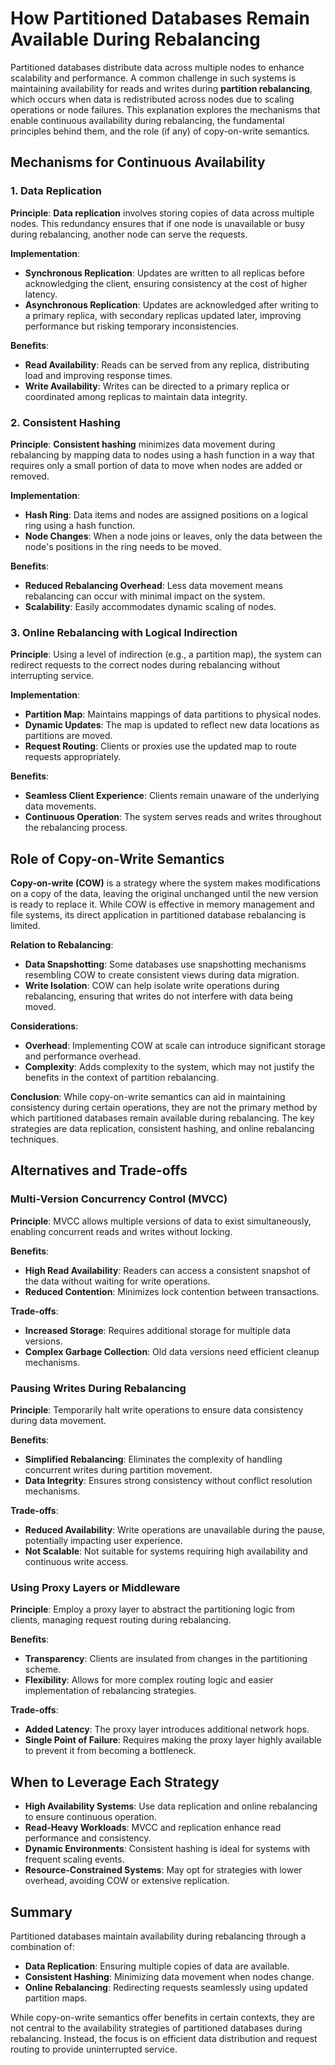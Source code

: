 # How Partitioned Databases Remain Available During Rebalancing

Partitioned databases distribute data across multiple nodes to enhance scalability and performance. A common challenge in such systems is maintaining availability for reads and writes during **partition rebalancing**, which occurs when data is redistributed across nodes due to scaling operations or node failures. This explanation explores the mechanisms that enable continuous availability during rebalancing, the fundamental principles behind them, and the role (if any) of copy-on-write semantics.

## Mechanisms for Continuous Availability

### 1. Data Replication

**Principle**: **Data replication** involves storing copies of data across multiple nodes. This redundancy ensures that if one node is unavailable or busy during rebalancing, another node can serve the requests.

**Implementation**:

- **Synchronous Replication**: Updates are written to all replicas before acknowledging the client, ensuring consistency at the cost of higher latency.
- **Asynchronous Replication**: Updates are acknowledged after writing to a primary replica, with secondary replicas updated later, improving performance but risking temporary inconsistencies.

**Benefits**:

- **Read Availability**: Reads can be served from any replica, distributing load and improving response times.
- **Write Availability**: Writes can be directed to a primary replica or coordinated among replicas to maintain data integrity.

### 2. Consistent Hashing

**Principle**: **Consistent hashing** minimizes data movement during rebalancing by mapping data to nodes using a hash function in a way that requires only a small portion of data to move when nodes are added or removed.

**Implementation**:

- **Hash Ring**: Data items and nodes are assigned positions on a logical ring using a hash function.
- **Node Changes**: When a node joins or leaves, only the data between the node's positions in the ring needs to be moved.

**Benefits**:

- **Reduced Rebalancing Overhead**: Less data movement means rebalancing can occur with minimal impact on the system.
- **Scalability**: Easily accommodates dynamic scaling of nodes.

### 3. Online Rebalancing with Logical Indirection

**Principle**: Using a level of indirection (e.g., a partition map), the system can redirect requests to the correct nodes during rebalancing without interrupting service.

**Implementation**:

- **Partition Map**: Maintains mappings of data partitions to physical nodes.
- **Dynamic Updates**: The map is updated to reflect new data locations as partitions are moved.
- **Request Routing**: Clients or proxies use the updated map to route requests appropriately.

**Benefits**:

- **Seamless Client Experience**: Clients remain unaware of the underlying data movements.
- **Continuous Operation**: The system serves reads and writes throughout the rebalancing process.

## Role of Copy-on-Write Semantics

**Copy-on-write (COW)** is a strategy where the system makes modifications on a copy of the data, leaving the original unchanged until the new version is ready to replace it. While COW is effective in memory management and file systems, its direct application in partitioned database rebalancing is limited.

**Relation to Rebalancing**:

- **Data Snapshotting**: Some databases use snapshotting mechanisms resembling COW to create consistent views during data migration.
- **Write Isolation**: COW can help isolate write operations during rebalancing, ensuring that writes do not interfere with data being moved.

**Considerations**:

- **Overhead**: Implementing COW at scale can introduce significant storage and performance overhead.
- **Complexity**: Adds complexity to the system, which may not justify the benefits in the context of partition rebalancing.

**Conclusion**: While copy-on-write semantics can aid in maintaining consistency during certain operations, they are not the primary method by which partitioned databases remain available during rebalancing. The key strategies are data replication, consistent hashing, and online rebalancing techniques.

## Alternatives and Trade-offs

### Multi-Version Concurrency Control (MVCC)

**Principle**: MVCC allows multiple versions of data to exist simultaneously, enabling concurrent reads and writes without locking.

**Benefits**:

- **High Read Availability**: Readers can access a consistent snapshot of the data without waiting for write operations.
- **Reduced Contention**: Minimizes lock contention between transactions.

**Trade-offs**:

- **Increased Storage**: Requires additional storage for multiple data versions.
- **Complex Garbage Collection**: Old data versions need efficient cleanup mechanisms.

### Pausing Writes During Rebalancing

**Principle**: Temporarily halt write operations to ensure data consistency during data movement.

**Benefits**:

- **Simplified Rebalancing**: Eliminates the complexity of handling concurrent writes during partition movement.
- **Data Integrity**: Ensures strong consistency without conflict resolution mechanisms.

**Trade-offs**:

- **Reduced Availability**: Write operations are unavailable during the pause, potentially impacting user experience.
- **Not Scalable**: Not suitable for systems requiring high availability and continuous write access.

### Using Proxy Layers or Middleware

**Principle**: Employ a proxy layer to abstract the partitioning logic from clients, managing request routing during rebalancing.

**Benefits**:

- **Transparency**: Clients are insulated from changes in the partitioning scheme.
- **Flexibility**: Allows for more complex routing logic and easier implementation of rebalancing strategies.

**Trade-offs**:

- **Added Latency**: The proxy layer introduces additional network hops.
- **Single Point of Failure**: Requires making the proxy layer highly available to prevent it from becoming a bottleneck.

## When to Leverage Each Strategy

- **High Availability Systems**: Use data replication and online rebalancing to ensure continuous operation.
- **Read-Heavy Workloads**: MVCC and replication enhance read performance and consistency.
- **Dynamic Environments**: Consistent hashing is ideal for systems with frequent scaling events.
- **Resource-Constrained Systems**: May opt for strategies with lower overhead, avoiding COW or extensive replication.

## Summary

Partitioned databases maintain availability during rebalancing through a combination of:

- **Data Replication**: Ensuring multiple copies of data are available.
- **Consistent Hashing**: Minimizing data movement when nodes change.
- **Online Rebalancing**: Redirecting requests seamlessly using updated partition maps.

While copy-on-write semantics offer benefits in certain contexts, they are not central to the availability strategies of partitioned databases during rebalancing. Instead, the focus is on efficient data distribution and request routing to provide uninterrupted service.
